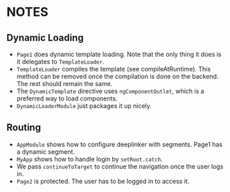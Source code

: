 # NOTES

## Dynamic Loading

* `Page1` does dynamic template loading. Note that the only thing it does is it delegates to `TemplateLoader`.
* `TemplateLoader` compiles the template (see compileAtRuntime). This method can be removed once the compilation is done on the backend. The rest should remain the same.
* The `DynamicTemplate` directive uses `ngComponentOutlet`, which is a preferred way to load components.
* `DynamicLoaderModule` just packages it up nicely.


## Routing

* `AppModule` shows how to configure deeplinker with segments. Page1 has a dynamic segment.
* `MyApp` shows how to handle login by `setRoot.catch`.
* We pass `continueToTarget` to continue the navigation once the user logs in.
* `Page2` is protected. The user has to be logged in to access it.
